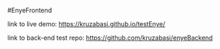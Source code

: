 #EnyeFrontend

link to live demo: https://kruzabasi.github.io/testEnye/

link to back-end test repo: https://github.com/kruzabasi/enyeBackend
